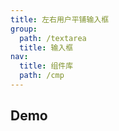 ```yaml
---
title: 左右用户平铺输入框
group:
  path: /textarea
  title: 输入框
nav:
  title: 组件库
  path: /cmp
---
```


## Demo

<code src="./demo.tsx" />

<API src="./userComment.tsx"></API>
